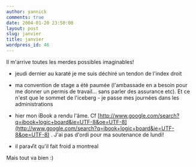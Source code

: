 ```yaml
---
author: yannick
comments: true
date: 2004-01-20 23:50:08
layout: post
slug: janvier
title: janvier
wordpress_id: 46
---
```


Il m'arrive toutes les merdes possibles imaginables!



	
  * jeudi dernier au karaté je me suis déchiré un tendon de l'index droit

	
  * ma convention de stage a été paumée (l'ambassade en a besoin pour me donner un permis de travail... sans parler des assurance etc). Et ce n'est que le sommet de l'iceberg - je passe mes journées dans les administrations

	
  * hier mon iBook a rendu l'âme. Cf [http://www.google.com/search?q=ibook+logic+board&ie=UTF-8&oe=UTF-8](http://www.google.com/search?q=ibook+logic+board&ie=UTF-8&oe=UTF-8) . J'ai pas d'ordi pour ma soutenance de lundi!

	
  * il para√ìt qu'il fait froid a montreal


Mais tout va bien :)
